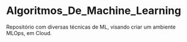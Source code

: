 # Algoritmos_De_Machine_Learning
Repositório com diversas técnicas de ML, visando criar um ambiente MLOps, em Cloud.
